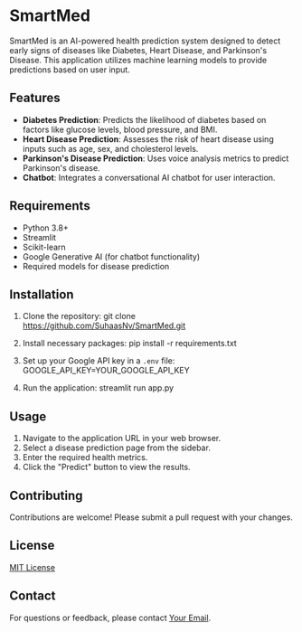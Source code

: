 # SmartMed
SmartMed is an AI-powered health prediction system designed to detect early signs of diseases like Diabetes, Heart Disease, and Parkinson's Disease. This application utilizes machine learning models to provide predictions based on user input.

## Features
- **Diabetes Prediction**: Predicts the likelihood of diabetes based on factors like glucose levels, blood pressure, and BMI.
- **Heart Disease Prediction**: Assesses the risk of heart disease using inputs such as age, sex, and cholesterol levels.
- **Parkinson's Disease Prediction**: Uses voice analysis metrics to predict Parkinson's disease.
- **Chatbot**: Integrates a conversational AI chatbot for user interaction.

## Requirements
- Python 3.8+
- Streamlit
- Scikit-learn
- Google Generative AI (for chatbot functionality)
- Required models for disease prediction

## Installation
1. Clone the repository:
git clone https://github.com/SuhaasNv/SmartMed.git


2. Install necessary packages:
pip install -r requirements.txt


3. Set up your Google API key in a `.env` file:
GOOGLE_API_KEY=YOUR_GOOGLE_API_KEY


4. Run the application:
streamlit run app.py


## Usage
1. Navigate to the application URL in your web browser.
2. Select a disease prediction page from the sidebar.
3. Enter the required health metrics.
4. Click the "Predict" button to view the results.

## Contributing
Contributions are welcome! Please submit a pull request with your changes.

## License
[MIT License](https://opensource.org/licenses/MIT)

## Contact
For questions or feedback, please contact [Your Email](mailto:suhaasnvs@gmail.com).
